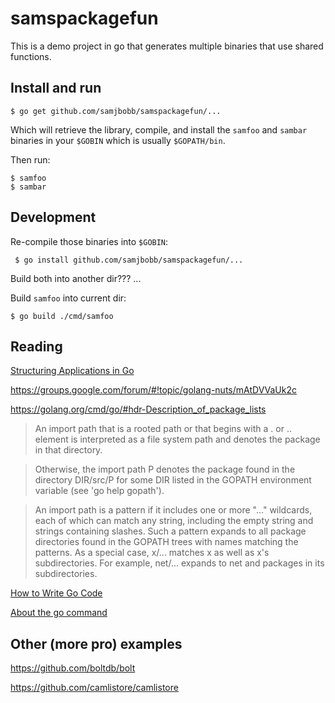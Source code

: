 # samspackagefun

This is a demo project in go that generates multiple binaries that use shared functions. 


## Install and run

    $ go get github.com/samjbobb/samspackagefun/...
    
Which will retrieve the library, compile, and install the `samfoo` and `sambar` binaries in your `$GOBIN` 
which is usually `$GOPATH/bin`.

Then run:

    $ samfoo
    $ sambar
    
## Development

Re-compile those binaries into `$GOBIN`:
     
     $ go install github.com/samjbobb/samspackagefun/...
     
     
Build both into another dir??? ...


Build `samfoo` into current dir:

    $ go build ./cmd/samfoo


## Reading

[Structuring Applications in Go](https://medium.com/@benbjohnson/structuring-applications-in-go-3b04be4ff091#.t8p2uhaol)

https://groups.google.com/forum/#!topic/golang-nuts/mAtDVVaUk2c

https://golang.org/cmd/go/#hdr-Description_of_package_lists

> An import path that is a rooted path or that begins with a . or .. element is interpreted as a file system path and denotes the package in that directory.

> Otherwise, the import path P denotes the package found in the directory DIR/src/P for some DIR listed in the GOPATH environment variable (see 'go help gopath').

> An import path is a pattern if it includes one or more "..." wildcards, each of which can match any string, including the empty string and strings containing slashes. Such a pattern expands to all package directories found in the GOPATH trees with names matching the patterns. As a special case, x/... matches x as well as x's subdirectories. For example, net/... expands to net and packages in its subdirectories.

[How to Write Go Code](https://golang.org/doc/code.html#Workspaces)

[About the go command](https://golang.org/doc/articles/go_command.html)

## Other (more pro) examples

https://github.com/boltdb/bolt

https://github.com/camlistore/camlistore
